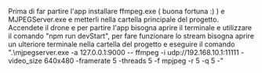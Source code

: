 Prima di far partire l'app installare ffmpeg.exe ( buona fortuna :) ) e MJPEGServer.exe e metterli nella cartella principale del progetto.
Accendete il drone e per partire l'app bisogna aprire il terminale e utilizzare il comando "npm run devStart", per fare funzionare lo stream bisogna aprire un ulteriore terminale nella cartella del progetto e eseguire il comando ".\mjpegserver.exe -a 127.0.0.1:9000 -- ffmpeg -i udp://192.168.10.1:11111 -video_size 640x480 -framerate 5 -threads 5 -f mpjpeg -r 5 -q 5  -"
